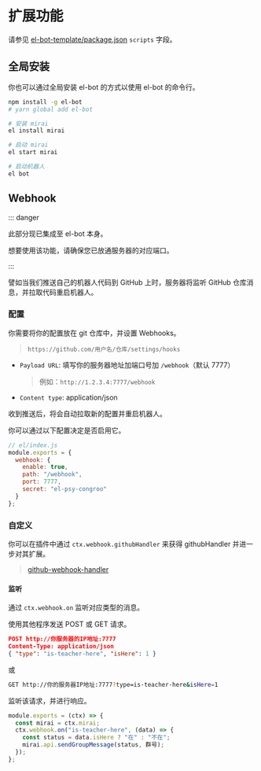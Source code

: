 # 扩展功能

请参见 [el-bot-template/package.json](https://github.com/ElpsyCN/el-bot-template/blob/master/package.json) `scripts` 字段。

## 全局安装

你也可以通过全局安装 el-bot 的方式以使用 el-bot 的命令行。

```bash
npm install -g el-bot
# yarn global add el-bot
```

```bash
# 安装 mirai
el install mirai

# 启动 mirai
el start mirai

# 启动机器人
el bot
```

## Webhook

::: danger

此部分现已集成至 el-bot 本身。

想要使用该功能，请确保您已放通服务器的对应端口。

:::

譬如当我们推送自己的机器人代码到 GitHub 上时，服务器将监听 GitHub 仓库消息，并拉取代码重启机器人。

### 配置

你需要将你的配置放在 git 仓库中，并设置 Webhooks。

> `https://github.com/用户名/仓库/settings/hooks`

- `Payload URL`: 填写你的服务器地址加端口号加 `/webhook`（默认 7777）
  > 例如：`http://1.2.3.4:7777/webhook`
- `Content type`: application/json

收到推送后，将会自动拉取新的配置并重启机器人。

你可以通过以下配置决定是否启用它。

```js
// el/index.js
module.exports = {
  webhook: {
    enable: true,
    path: "/webhook",
    port: 7777,
    secret: "el-psy-congroo"
  }
};
```

### 自定义

你可以在插件中通过 `ctx.webhook.githubHandler` 来获得 githubHandler 并进一步对其扩展。

> [github-webhook-handler](https://github.com/rvagg/github-webhook-handler)

#### 监听

通过 `ctx.webhook.on` 监听对应类型的消息。

使用其他程序发送 POST 或 GET 请求。

```json
POST http://你服务器的IP地址:7777
Content-Type: application/json
{ "type": "is-teacher-here", "isHere": 1 }
```

或

```bash
GET http://你的服务器IP地址:7777?type=is-teacher-here&isHere=1
```

监听该请求，并进行响应。

```js
module.exports = (ctx) => {
  const mirai = ctx.mirai;
  ctx.webhook.on("is-teacher-here", (data) => {
    const status = data.isHere ? "在" : "不在";
    mirai.api.sendGroupMessage(status, 群号);
  });
};
```
